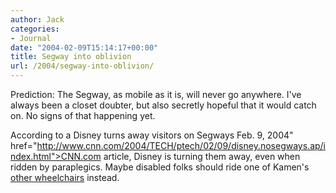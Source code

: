 ```yaml
---
author: Jack
categories:
- Journal
date: "2004-02-09T15:14:17+00:00"
title: Segway into oblivion
url: /2004/segway-into-oblivion/
---
```


Prediction: The Segway, as mobile as it is, will never go anywhere. I've always been a closet doubter, but also secretly hopeful that it would catch on. No signs of that happening yet.

According to a  <a>Disney turns away visitors on Segways </del> Feb. 9, 2004" href="http://www.cnn.com/2004/TECH/ptech/02/09/disney.nosegways.ap/index.html">CNN.com article</a>, Disney is turning them away, even when ridden by paraplegics. Maybe disabled folks should ride one of Kamen's [other wheelchairs][1] instead.

 [1]: http://www.mdtap.org/tt/1999.09/1-art.html